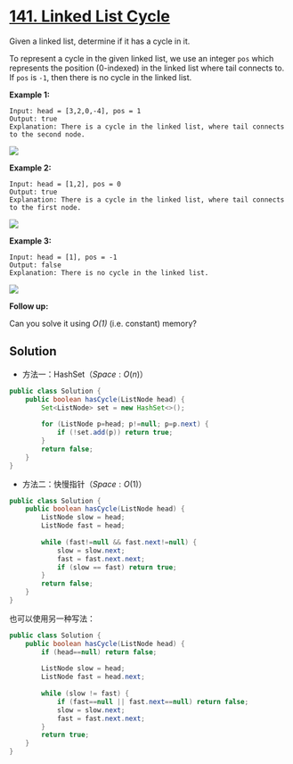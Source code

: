 # [141. Linked List Cycle](https://leetcode-cn.com/problems/linked-list-cycle/)


Given a linked list, determine if it has a cycle in it.

To represent a cycle in the given linked list, we use an integer `pos` which represents the position (0-indexed) in the linked list where tail connects to. If `pos` is `-1`, then there is no cycle in the linked list.


**Example 1:**

```
Input: head = [3,2,0,-4], pos = 1
Output: true
Explanation: There is a cycle in the linked list, where tail connects to the second node.
```


![](https://assets.leetcode.com/uploads/2018/12/07/circularlinkedlist.png)

**Example 2:**

```
Input: head = [1,2], pos = 0
Output: true
Explanation: There is a cycle in the linked list, where tail connects to the first node.
```


![](https://assets.leetcode.com/uploads/2018/12/07/circularlinkedlist_test2.png)

**Example 3:**

```
Input: head = [1], pos = -1
Output: false
Explanation: There is no cycle in the linked list.
```


![](https://assets.leetcode.com/uploads/2018/12/07/circularlinkedlist_test3.png)

**Follow up:**

Can you solve it using _O(1)_ (i.e. constant) memory?



## Solution

- 方法一：HashSet（$Space: O(n)​$）

```java
public class Solution {
    public boolean hasCycle(ListNode head) {
        Set<ListNode> set = new HashSet<>();
        
        for (ListNode p=head; p!=null; p=p.next) {
            if (!set.add(p)) return true;
        }
        return false;
    }
}
```

- 方法二：快慢指针（$Space: O(1)$）

```java
public class Solution {
    public boolean hasCycle(ListNode head) {
        ListNode slow = head;
        ListNode fast = head;
        
        while (fast!=null && fast.next!=null) {
            slow = slow.next;
            fast = fast.next.next;
            if (slow == fast) return true;
        }
        return false;
    }
}
```

也可以使用另一种写法：

```java
public class Solution {
    public boolean hasCycle(ListNode head) {
        if (head==null) return false;
        
        ListNode slow = head;
        ListNode fast = head.next;
        
        while (slow != fast) {
            if (fast==null || fast.next==null) return false;
            slow = slow.next;
            fast = fast.next.next;
        }
        return true;
    }
}
```

